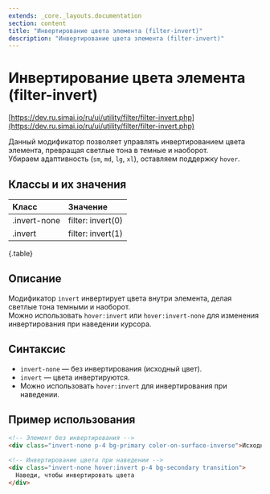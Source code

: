```yaml
---
extends: _core._layouts.documentation
section: content
title: "Инвертирование цвета элемента (filter-invert)"
description: "Инвертирование цвета элемента (filter-invert)"
---
```


# Инвертирование цвета элемента (filter-invert)

[https://dev.ru.simai.io/ru/ui/utility/filter/filter-invert.php](https://dev.ru.simai.io/ru/ui/utility/filter/filter-invert.php)

Данный модификатор позволяет управлять инвертированием цвета элемента, превращая светлые тона в темные и наоборот.  
Убираем адаптивность (`sm`, `md`, `lg`, `xl`), оставляем поддержку `hover`.

## Классы и их значения

| Класс        | Значение          |
|:-------------|:------------------|
| .invert-none | filter: invert(0) |
| .invert      | filter: invert(1) |
{.table}

## Описание

Модификатор `invert` инвертирует цвета внутри элемента, делая светлые тона темными и наоборот.  
Можно использовать `hover:invert` или `hover:invert-none` для изменения инвертирования при наведении курсора.

## Синтаксис

- `invert-none` — без инвертирования (исходный цвет).
- `invert` — цвета инвертируются.
- Можно использовать `hover:invert` для инвертирования при наведении.

## Пример использования

```html
<!-- Элемент без инвертирования -->
<div class="invert-none p-4 bg-primary color-on-surface-inverse">Исходный цвет</div>
```

```html
<!-- Инвертирование цвета при наведении -->
<div class="invert-none hover:invert p-4 bg-secondary transition">
  Наведи, чтобы инвертировать цвета
</div>
```
